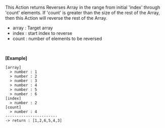 This Action returns Reverses Array in the range from initial 'index' through 'count' elements.
If 'count' is greater than the size of the rest of the Array, then this Action will reverse the rest of the Array.
- array : Target array
- index : start index to reverse
- count : number of elements to be reversed

<br/>

**[Example]**
```
[array]
  > number : 1
  > number : 2
  > number : 3
  > number : 4
  > number : 5
  > number : 6
[index]
  > number : 2
[count]
  > number : 4
-----------------------
-> return : [1,2,6,5,4,3]
```
